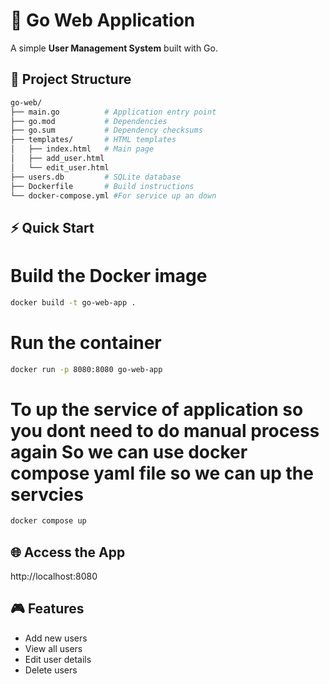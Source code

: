 # 🚀 Go Web Application

A simple **User Management System** built with Go.

## 📂 Project Structure
```bash
go-web/
├── main.go          # Application entry point
├── go.mod           # Dependencies
├── go.sum           # Dependency checksums
├── templates/       # HTML templates
│   ├── index.html   # Main page
│   ├── add_user.html
│   └── edit_user.html
├── users.db         # SQLite database
├── Dockerfile       # Build instructions
└── docker-compose.yml #For service up an down
```

## ⚡ Quick Start

# Build the Docker image
```bash
docker build -t go-web-app .
```

# Run the container
```bash
docker run -p 8080:8080 go-web-app
```

# To up the service of application so you dont need to do manual process again So we can use docker compose yaml file so we can up the servcies
```bash
docker compose up
```

## 🌐 Access the App
http://localhost:8080

## 🎮 Features
- Add new users  
- View all users  
- Edit user details  
- Delete users  
